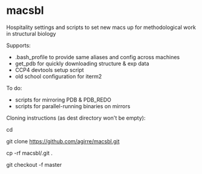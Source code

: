 # macsbl
Hospitality settings and scripts to set new macs up for methodological work in structural biology

Supports: 

- .bash_profile to provide same aliases and config across machines
- get_pdb for quickly downloading structure & exp data
- CCP4 devtools setup script
- old school configuration for iterm2 

To do:

- scripts for mirroring PDB & PDB_REDO
- scripts for parallel-running binaries on mirrors


Cloning instructions (as dest directory won't be empty):

cd

git clone https://github.com/agirre/macsbl.git

cp -rf macsbl/.git .

git checkout -f master
